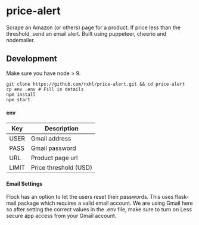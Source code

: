 # price-alert

Scrape an Amazon (or others) page for a product. If price less than the threshold, send an email alert. Built using puppeteer, cheerio and nodemailer.

## Development

Make sure you have node > 9.

```
git clone https://github.com/rxhl/price-alert.git && cd price-alert
cp env .env # Fill in details
npm install
npm start
```

#### env

| Key   | Description           |
| ----- | --------------------- |
| USER  | Gmail address         |
| PASS  | Gmail password        |
| URL   | Product page url      |
| LIMIT | Price threshold (USD) |

#### Email Settings

Flock has an option to let the users reset their passwords. This uses flask-mail package which requires a valid email account. We are using Gmail here so after setting the correct values in the .env file, make sure to turn on Less secure app access from your Gmail account.
